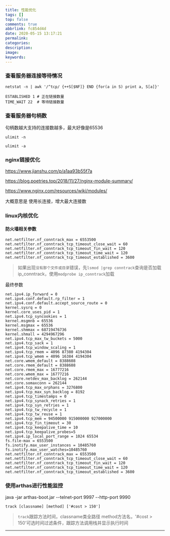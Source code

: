 ```yaml
---
title: 性能优化
tags: []
top: false
comments: true
abbrlink: fc854d4d
date: 2020-05-15 13:17:21
permalink:
categories:
description:
image:
keywords:
---
```



### 查看服务器连接等待情况

`netstat -n | awk '/^tcp/ {++S[$NF]} END {for(a in S) print a, S[a]}'`

```
ESTABLISHED 1 # 正在链接数量
TIME_WAIT 22  # 等待链接数量
```

### 查看服务器句柄数

句柄数越大支持的连接数越多，最大好像是65536

```
ulimit -n

ulimit -a
```

### nginx链接优化
https://www.jianshu.com/p/a1aa93b55f7a

https://blog.poetries.top/2018/11/27/nginx-module-summary/

https://www.nginx.com/resources/wiki/modules/

大概意思是 使用长连接，增大最大连接数

### linux内核优化

#### 防火墙相关参数

```
net.netfilter.nf_conntrack_max = 6553500
net.netfilter.nf_conntrack_tcp_timeout_close_wait = 60
net.netfilter.nf_conntrack_tcp_timeout_fin_wait = 120
net.netfilter.nf_conntrack_tcp_timeout_time_wait = 120
net.netfilter.nf_conntrack_tcp_timeout_established = 3600
```
> 如果出现`没有那个文件或目录`错误，先`lsmod |grep conntrack`查询是否加载ip_conntrack，使用`modprobe ip_conntrack`加载

最终参数

```
net.ipv4.ip_forward = 0
net.ipv4.conf.default.rp_filter = 1
net.ipv4.conf.default.accept_source_route = 0
kernel.sysrq = 0
kernel.core_uses_pid = 1
net.ipv4.tcp_syncookies = 1
kernel.msgmnb = 65536
kernel.msgmax = 65536
kernel.shmmax = 68719476736
kernel.shmall = 4294967296
net.ipv4.tcp_max_tw_buckets = 5000
net.ipv4.tcp_sack = 1
net.ipv4.tcp_window_scaling = 1
net.ipv4.tcp_rmem = 4096 87380 4194304
net.ipv4.tcp_wmem = 4096 16384 4194304
net.core.wmem_default = 8388608
net.core.rmem_default = 8388608
net.core.rmem_max = 16777216
net.core.wmem_max = 16777216
net.core.netdev_max_backlog = 262144
net.core.somaxconn = 262144
net.ipv4.tcp_max_orphans = 3276800
net.ipv4.tcp_max_syn_backlog = 8192
net.ipv4.tcp_timestamps = 0
net.ipv4.tcp_synack_retries = 1
net.ipv4.tcp_syn_retries = 1
net.ipv4.tcp_tw_recycle = 1
net.ipv4.tcp_tw_reuse = 1
net.ipv4.tcp_mem = 94500000 915000000 927000000
net.ipv4.tcp_fin_timeout = 30
net.ipv4.tcp_keepalive_time = 10
net.ipv4.tcp_keepalive_probes=5
net.ipv4.ip_local_port_range = 1024 65534
fs.file-max = 6553500
fs.inotify.max_user_instances = 10485760
fs.inotify.max_user_watches=10485760
net.netfilter.nf_conntrack_max = 6553500
net.netfilter.nf_conntrack_tcp_timeout_close_wait = 60
net.netfilter.nf_conntrack_tcp_timeout_fin_wait = 120
net.netfilter.nf_conntrack_tcp_timeout_time_wait = 120
net.netfilter.nf_conntrack_tcp_timeout_established = 3600
```

### 使用arthas进行性能监控

java -jar arthas-boot.jar --telnet-port 9997 --http-port 9990


<!-- more -->

```
track [classname] [method] ['#cost > 150']
```
> `track`跟踪方法时间，classname类全路径 method方法名，'#cost > 150'可选时间过滤条件，跟踪方法调用栈并显示执行时间

<hr />

